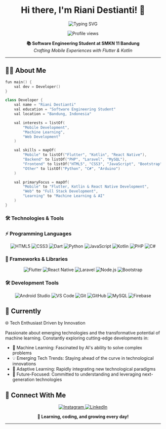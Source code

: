 <h1 align="center">Hi there, I'm Riani Destianti! 👋</h1>

<div align="center">
  <img src="https://readme-typing-svg.herokuapp.com?font=Montserrat&weight=600&size=24&pause=1000&color=00ADB5&center=true&vCenter=true&random=false&width=500&lines=Mobile+App+Development+Enthusiast;Flutter+Developer;Learning+Full+Stack+Development" alt="Typing SVG" />
</div>

<p align="center">
  <img src="https://komarev.com/ghpvc/?username=RianiDestianti&label=Visitors&color=00ADB5&style=flat" alt="Profile views" />
</p>

<div align="center">
  <b>📚 Software Engineering Student at SMKN 11 Bandung</b><br>
  <i>Crafting Mobile Experiences with Flutter & Kotlin</i>
</div>

---

<h2>👩‍💻 About Me</h2>

```swift
fun main() {
    val dev = Developer()
}

class Developer {
    val name = "Riani Destianti"
    val education = "Software Engineering Student"
    val location = "Bandung, Indonesia"

    val interests = listOf(
        "Mobile Development",
        "Machine Learning",
        "Web Development"
    )

    val skills = mapOf(
        "Mobile" to listOf("Flutter", "Kotlin", "React Native"),
        "Backend" to listOf("PHP", "Laravel", "MySQL"),
        "Frontend" to listOf("HTML5", "CSS3", "JavaScript", "Bootstrap"),
        "Other" to listOf("Python", "C#", "Arduino")
    )

    val primaryFocus = mapOf(
        "Mobile" to "Flutter, Kotlin & React Native Development",
        "Web" to "Full Stack Development",
        "Learning" to "Machine Learning & AI"
    )
}
```

### 🛠️ Technologies & Tools  

<h3>⚡ Programming Languages</h3>
<div align="center">
  <img src="https://img.shields.io/badge/-E34F26?style=for-the-badge&logo=html5&logoColor=white" alt="HTML5"/>
  <img src="https://img.shields.io/badge/-1572B6?style=for-the-badge&logo=css3&logoColor=white" alt="CSS3"/>
  <img src="https://img.shields.io/badge/-0175C2?style=for-the-badge&logo=dart&logoColor=white" alt="Dart"/>
  <img src="https://img.shields.io/badge/-3776AB?style=for-the-badge&logo=python&logoColor=white" alt="Python"/>
  <img src="https://img.shields.io/badge/-F7DF1E?style=for-the-badge&logo=javascript&logoColor=black" alt="JavaScript"/>
  <img src="https://img.shields.io/badge/-7F52FF?style=for-the-badge&logo=kotlin&logoColor=white" alt="Kotlin"/>
  <img src="https://img.shields.io/badge/-777BB4?style=for-the-badge&logo=php&logoColor=white" alt="PHP"/>
  <img src="https://img.shields.io/badge/-239120?style=for-the-badge&logo=c-sharp&logoColor=white" alt="C#"/>
</div>

<h3>🔧 Frameworks & Libraries</h3>
<div align="center">
  <img src="https://img.shields.io/badge/-02569B?style=for-the-badge&logo=flutter&logoColor=white" alt="Flutter"/>
  <img src="https://img.shields.io/badge/-20232A?style=for-the-badge&logo=react&logoColor=61DAFB" alt="React Native"/>
  <img src="https://img.shields.io/badge/-FF2D20?style=for-the-badge&logo=laravel&logoColor=white" alt="Laravel"/>
  <img src="https://img.shields.io/badge/-339933?style=for-the-badge&logo=nodedotjs&logoColor=white" alt="Node.js"/>
  <img src="https://img.shields.io/badge/-7952B3?style=for-the-badge&logo=bootstrap&logoColor=white" alt="Bootstrap"/>
</div>

<h3>🛠️ Development Tools</h3>
<div align="center">
  <img src="https://img.shields.io/badge/-3DDC84?style=for-the-badge&logo=android-studio&logoColor=white" alt="Android Studio"/>
  <img src="https://img.shields.io/badge/-007ACC?style=for-the-badge&logo=visual-studio-code&logoColor=white" alt="VS Code"/>
  <img src="https://img.shields.io/badge/-F05032?style=for-the-badge&logo=git&logoColor=white" alt="Git"/>
  <img src="https://img.shields.io/badge/-181717?style=for-the-badge&logo=github&logoColor=white" alt="GitHub"/>
  <img src="https://img.shields.io/badge/-4479A1?style=for-the-badge&logo=mysql&logoColor=white" alt="MySQL"/>
  <img src="https://img.shields.io/badge/-FFCA28?style=for-the-badge&logo=firebase&logoColor=black" alt="Firebase"/>
</div>

<h2>🌟 Currently</h2>

🌐 Tech Enthusiast Driven by Innovation

Passionate about emerging technologies and the transformative potential of machine learning. Constantly exploring cutting-edge developments in:

- 🤖 Machine Learning: Fascinated by AI's ability to solve complex problems
- 💡 Emerging Tech Trends: Staying ahead of the curve in technological innovations
- 🧠 Adaptive Learning: Rapidly integrating new technological paradigms
- 🚀 Future-Focused: Committed to understanding and leveraging next-generation technologies

<h2>🤝 Connect With Me</h2>

<p align="center">
  <a href="https://www.instagram.com/rianidstiantii/">
    <img src="https://img.shields.io/badge/Instagram-E4405F?style=for-the-badge&logo=instagram&logoColor=white" alt="Instagram"/>
  </a>
  <a href="https://www.linkedin.com/in/riani-destianti-70504a323/">
    <img src="https://img.shields.io/badge/LinkedIn-0077B5?style=for-the-badge&logo=linkedin&logoColor=white" alt="LinkedIn"/>
  </a>
</p>

<div align="center">
  <b>💫 Learning, coding, and growing every day!</b>
</div>

---

